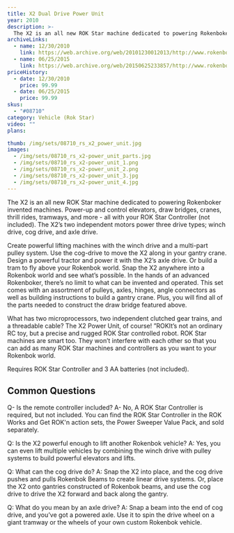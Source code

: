 ```yaml
---
title: X2 Dual Drive Power Unit
year: 2010
description: >-
  The X2 is an all new ROK Star machine dedicated to powering Rokenboker invented machines.  Power-up and control elevators, draw bridges, cranes, thrill rides, tramways, and more - all with your ROK Star Controller (not included).  The X2’s two independent motors power three drive types; winch drive, cog drive, and axle drive.
archiveLinks:
  - name: 12/30/2010
    link: https://web.archive.org/web/20101230012013/http://www.rokenbok.com/estore/machines/x2-dual-drive-power-unit
  - name: 06/25/2015
    link: https://web.archive.org/web/20150625233857/http://www.rokenbok.com/shop/machines/x2-dual-drive-power-unit#tabset-tab-4
priceHistory:
  - date: 12/30/2010
    price: 99.99
  - date: 06/25/2015
    price: 99.99
skus:
  - "#08710"
category: Vehicle (Rok Star)
video: ""
plans:

thumb: /img/sets/08710_rs_x2_power_unit.jpg
images:
  - /img/sets/08710_rs_x2-power_unit_parts.jpg
  - /img/sets/08710_rs_x2-power_unit_1.png
  - /img/sets/08710_rs_x2-power_unit_2.png
  - /img/sets/08710_rs_x2-power_unit_3.jpg
  - /img/sets/08710_rs_x2-power_unit_4.jpg
---
```

The X2 is an all new ROK Star machine dedicated to powering Rokenboker invented machines.  Power-up and control elevators, draw bridges, cranes, thrill rides, tramways, and more - all with your ROK Star Controller (not included).  The X2’s two independent motors power three drive types; winch drive, cog drive, and axle drive.

Create powerful lifting machines with the winch drive and a multi-part pulley system. Use the cog-drive to move the X2 along in your gantry crane. Design a powerful tractor and power it with the X2’s axle drive.  Or build a tram to fly above your Rokenbok world.  Snap the X2 anywhere into a Rokenbok world and see what’s possible.  In the hands of an advanced Rokenboker, there’s no limit to what can be invented and operated. This set comes with an assortment of pulleys, axles, hinges, angle connectors as well as building instructions to build a gantry crane. Plus, you will find all of the parts needed to construct the draw bridge featured above.

What has two microprocessors,  two independent clutched gear trains, and a threadable cable?  The X2 Power Unit, of course!   ”ROKIt’s not an ordinary RC toy, but a precise and rugged ROK Star controlled robot.  ROK Star machines are smart too.  They won’t interfere with each other so that you can add as many ROK Star machines and controllers as you want to your Rokenbok world.

Requires ROK Star Controller and 3 AA batteries (not included).

## Common Questions
Q- Is the remote controller included?
A- No, A ROK Star Controller is required, but not included. You can find the ROK Star Controller in the ROK Works and Get ROK'n action sets, the Power Sweeper Value Pack, and sold separately.

Q: Is the X2 powerful enough to lift another Rokenbok vehicle?
A: Yes, you can even lift multiple vehicles by combining the winch drive with pulley systems to build powerful elevators and lifts.

Q: What can the cog drive do?
A: Snap the X2 into place, and the cog drive pushes and pulls Rokenbok Beams to create linear drive systems. Or, place the X2 onto gantries constructed of Rokenbok beams, and use the cog drive to drive the X2 forward and back along the gantry.

Q: What do you mean by an axle drive?
A: Snap a beam into the end of cog drive, and you’ve got a powered axle. Use it to spin the drive wheel on a giant tramway or the wheels of your own custom Rokenbok vehicle.
